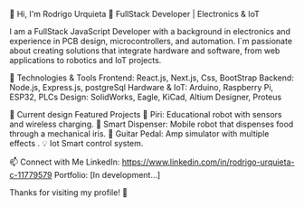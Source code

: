 :wave: Hi, I'm Rodrigo Urquieta
:rocket: FullStack Developer | Electronics & IoT

I am a FullStack JavaScript Developer with a background in electronics and experience in PCB design, microcontrollers, and automation. 
I´m passionate about creating solutions that integrate hardware and software, from web applications to robotics and IoT projects.

:wrench: Technologies & Tools
Frontend: React.js, Next.js, Css, BootStrap
Backend: Node.js, Express.js, postgreSql
Hardware & IoT: Arduino, Raspberry Pi, ESP32, PLCs
Design: SolidWorks, Eagle, KiCad, Altium Designer, Proteus

:rocket: Current design Featured Projects
:robot: Piri: Educational robot with sensors and wireless charging.
:bowl_with_spoon: Smart Dispenser: Mobile robot that dispenses food through a mechanical iris.
:guitar:  Guitar Pedal: Amp simulator  with multiple effects .
:bulb: Iot Smart control system.

:mailbox: Connect with Me
LinkedIn: https://www.linkedin.com/in/rodrigo-urquieta-c-11779579
Portfolio: [In development...]

Thanks for visiting my profile! :rocket:
